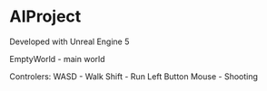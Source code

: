 # AIProject

Developed with Unreal Engine 5

EmptyWorld - main world

Controlers:
WASD - Walk
Shift - Run
Left Button Mouse - Shooting

